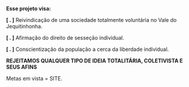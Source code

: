 <p><b>Esse projeto visa:</b> </p></p>
<p><b>[ . ]</b> Reivindicação de uma sociedade totalmente voluntária no Vale do Jequitinhonha. </p>
<p><b>[ . ]</b> Afirmação do direito de sesseção individual. </p>
<p><b>[ . ]</b> Conscientização da população a cerca da liberdade individual. </p>
<p><b>REJEITAMOS QUALQUER TIPO DE IDEIA TOTALITÁRIA, COLETIVISTA E SEUS AFINS  </p></b>
Metas em vista = SITE.
